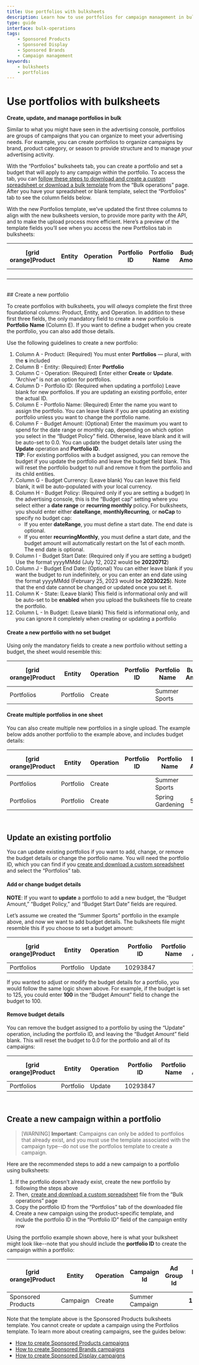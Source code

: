 ```yaml
---
title: Use portfolios with bulksheets
description: Learn how to use portfolios for campaign management in bulksheets
type: guide
interface: bulk-operations
tags:
    - Sponsored Products
    - Sponsored Display
    - Sponsored Brands
    - Campaign management
keywords:
    - bulksheets
    - portfolios
---
```


# Use portfolios with bulksheets

**Create, update, and manage portfolios in bulk**

Similar to what you might have seen in the advertising console, portfolios are groups of campaigns that you can organize to meet your advertising needs. For example, you can create portfolios to organize campaigns by brand, product category, or season to provide structure and to manage your advertising activity. 

With the “Portfolios” bulksheets tab, you can create a portfolio and set a budget that will apply to any campaign within the portfolio. To access the tab, you can [follow these steps to download and create a custom spreadsheet or download a bulk template](bulksheets/2-0/get-started-with-bulksheets-part1) from the “Bulk operations” page. After you have your spreadsheet or blank template, select the “Portfolios” tab to see the column fields below.

With the new Portfolios template, we’ve updated the first three columns to align with the new bulksheets version, to provide more parity with the API, and to make the upload process more efficient. Here’s a preview of the template fields you’ll see when you access the new Portfolios tab in bulksheets:

|[grid orange]Product	|Entity	|Operation	|Portfolio ID	|Portfolio Name	|Budget Amount	|Budget Currency	|Budget Policy	|Budget Start Date	|Budget End Date	|State (Informational only)	|In Budget (Informational only)	|
|---	|---	|---	|---	|---	|---	|---	|---	|---	|---	|---	|---	|
|<br>	|	|	|	|	|	|	|	|	|	|	|	|

<br>
## Create a new portfolio 

To create portfolios with bulksheets, you will *always* complete the first three foundational columns: Product, Entity, and Operation. In addition to these first three fields, the only mandatory field to create a new portfolio is **Portfolio** **Name** (Column E). If you want to define a budget when you create the portfolio, you can also add those details.

Use the following guidelines to create a new portfolio:

1. Column A - Product: (Required) You must enter **Portfolios** — plural, with the **s** included
2. Column B - Entity: (Required) Enter **Portfolio**
3. Column C - Operation: (Required) Enter either **Create** or **Update**. “Archive” is not an option for portfolios.
4. Column D - Portfolio ID: (Required when updating a portfolio) Leave blank for new portfolios. If you are updating an existing portfolio, enter the actual ID.
5. Column E - Portfolio Name: (Required) Enter the name you want to assign the portfolio. You can leave blank if you are updating an existing portfolio unless you want to change the portfolio name.
6. Column F - Budget Amount: (Optional) Enter the maximum you want to spend for the date range or monthly cap, depending on which option you select in the “Budget Policy” field. Otherwise, leave blank and it will be auto-set to 0.0. You can update the budget details later using the **Update** operation and **Portfolio ID**. <br>**TIP**: For existing portfolios with a budget assigned, you can remove the budget if you update the portfolio and leave the budget field blank. This will reset the portfolio budget to null and remove it from the portfolio and its child entities.
7. Column G - Budget Currency: (Leave blank) You can leave this field blank, it will be auto-populated with your local currency. 
8. Column H - Budget Policy: (Required only if you are setting a budget) In the advertising console, this is the “Budget cap” setting where you select either a **date range** or **recurring monthly** policy. For bulksheets, you should enter either **dateRange**, **monthlyRecurring**, or **noCap** to specify no budget cap:
    - If you enter **dateRange**, you must define a start date. The end date is optional. 
    - If you enter **recurringMonthly**, you must define a start date, and the budget amount will automatically restart on the 1st of each month. The end date is optional. 
9. Column I - Budget Start Date: (Required only if you are setting a budget) Use the format yyyyMMdd (July 12, 2022 would be **20220712**)
10. Column J - Budget End Date: (Optional) You can either leave blank if you want the budget to run indefinitely, or you can enter an end date using the format yyyyMMdd (February 25, 2023 would be **20230225**). Note that the end date cannot be changed or updated once you set it.
11. Column K - State: (Leave blank) This field is informational only and will be auto-set to be **enabled** when you upload the bulksheets file to create the portfolio.
12. Column L - In Budget: (Leave blank) This field is informational only, and you can ignore it completely when creating or updating a portfolio

#### Create a new portfolio with no set budget

Using only the mandatory fields to create a new portfolio without setting a budget, the sheet would resemble this:

|[grid orange]Product	|Entity	|Operation	|Portfolio ID	|Portfolio Name	|Budget Amount	|Budget Currency	|Budget Policy	|Budget Start Date	|Budget End Date	|State (Informational only)	|In Budget (Informational only)	|
|---	|---	|---	|---	|---	|---	|---	|---	|---	|---	|---	|---	|
|Portfolios	|Portfolio	|Create	|	|Summer Sports	|	|	|	|	|	|	|	|

#### Create multiple portfolios in one sheet

You can also create multiple new portfolios in a single upload. The example below adds another portfolio to the example above, and includes budget details:

|[grid orange]Product	|Entity	|Operation	|Portfolio ID	|Portfolio Name	|Budget Amount	|Budget Currency	|Budget Policy	|Budget Start Date	|Budget End Date	|State (Informational only)	|In Budget (Informational only)	|
|---	|---	|---	|---	|---	|---	|---	|---	|---	|---	|---	|---	|
|Portfolios	|Portfolio	|Create	|	|Summer Sports	|	|	|	|	|	|	|	|
|Portfolios	|Portfolio	|Create	|	|Spring Gardening	|500	|	|dateRange	|20220225	|20220525	|	|	|

<br>

## Update an existing portfolio

You can update existing portfolios if you want to add, change, or remove the budget details or change the portfolio name. You will need the portfolio ID, which you can find if you [create and download a custom spreadsheet](bulksheets/2-0/get-started-with-bulksheets-part1) and select the “Portfolios” tab. 

#### Add or change budget details

**NOTE**: If you want to **update** a portfolio to add a new budget, the “Budget Amount,” “Budget Policy,” and “Budget Start Date” fields are required.

Let’s assume we created the “Summer Sports” portfolio in the example above, and now we want to add budget details. The bulksheets file might resemble this if you choose to set a budget amount: 

|[grid orange]Product	|Entity	|Operation	|Portfolio ID	|Portfolio Name	|Budget Amount	|Budget Currency	|Budget Policy	|Budget Start Date	|Budget End Date	|State (Informational only)	|In Budget (Informational only)	|
|---	|---	|---	|---	|---	|---	|---	|---	|---	|---	|---	|---	|
|Portfolios	|Portfolio	|Update	|10293847	|	|125	|	|monthlyRecurring	|20220327	|	|	|	|

If you wanted to adjust or modify the budget details for a portfolio, you would follow the same logic shown above. For example, if the budget is set to 125, you could enter **100** in the “Budget Amount” field to change the budget to 100.  

#### Remove budget details

You can remove the budget assigned to a portfolio by using the “Update” operation, including the portfolio ID, and leaving the “Budget Amount” field blank. This will reset the budget to 0.0 for the portfolio and all of its campaigns:

|[grid orange]Product	|Entity	|Operation	|Portfolio ID	|Portfolio Name	|Budget Amount	|Budget Currency	|Budget Policy	|Budget Start Date	|Budget End Date	|State (Informational only)	|In Budget (Informational only)	|
|---	|---	|---	|---	|---	|---	|---	|---	|---	|---	|---	|---	|
|Portfolios	|Portfolio	|Update	|10293847	|	|	|	|	|	|	|	|	|

<br>

## Create a new campaign within a portfolio

>[WARNING] **Important**: Campaigns can only be added to portfolios that already exist, and you must use the template associated with the campaign type--do not use the portfolios template to create a campaign.   

Here are the recommended steps to add a new campaign to a portfolio using bulksheets:

1. If the portfolio doesn't already exist, create the new portfolio by following the steps above 
2. Then, [create and download a custom spreadsheet](bulksheets/2-0/get-started-with-bulksheets-part1) file from the “Bulk operations” page
3. Copy the portfolio ID from the “Portfolios” tab of the downloaded file
4. Create a new campaign using the product-specific template, and include the portfolio ID in the “Portfolio ID” field of the campaign entity row 

Using the portfolio example shown above, here is what your bulksheet might look like--note that you should include the **portfolio ID** to create the campaign within a portfolio:

|[grid orange]Product	|Entity	|Operation	|Campaign Id	|Ad Group Id	|Portfolio Id	|Campaign Name	|Ad Group Name	|Start Date	|End Date	|Targeting Type	|State	|Daily Budget	|SKU	|ASIN	|Ad Group Default Bid	|Bid	|Keyword Text	|Match Type	|Bidding Strategy	|
|---	|---	|---	|---	|---	|---	|---	|---	|---	|---	|---	|---	|---	|---	|---	|---	|---	|---	|---	|---	|
|Sponsored Products	|Campaign	|Create	|Summer Campaign	|	|**10293847**	|Summer Campaign	|	|20220401	|	|Auto	|Enabled	|100	|	|	|	|	|	|	|Fixed bid	|

Note that the template above is the Sponsored Products bulksheets template. You cannot create or update a campaign using the Portfolios template. To learn more about creating campaigns, see the guides below:

* [How to create Sponsored Products campaigns](bulksheets/2-0/create-sp-campaign)
* [How to create Sponsored Brands campaigns](bulksheets/2-0/create-sb-campaign)
* [How to create Sponsored Display campaigns](bulksheets/2-0/create-sd-campaign)